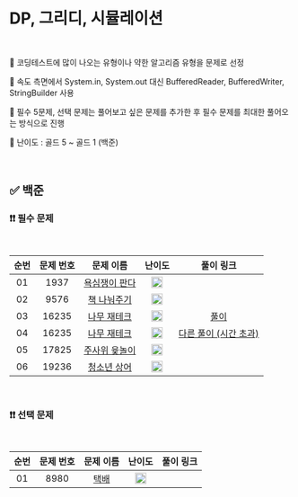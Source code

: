 # DP, 그리디, 시뮬레이션

<br/>

📌 코딩테스트에 많이 나오는 유형이나 약한 알고리즘 유형을 문제로 선정

📌 속도 측면에서 System.in, System.out 대신 BufferedReader, BufferedWriter, StringBuilder 사용

📌 필수 5문제, 선택 문제는 풀어보고 싶은 문제를 추가한 후 필수 문제를 최대한 풀어오는 방식으로 진행

📌 난이도 : 골드 5 ~ 골드 1 (백준)

<br/>

## ✅ 백준

### ❗❗ 필수 문제

<br/>

순번 | 문제 번호 | 문제 이름 | 난이도 | 풀이 링크
:---: | :---: | :---: | :---: | :---: 
01 | 1937 | [욕심쟁이 판다](https://www.acmicpc.net/problem/1937) | <img src="https://static.solved.ac/tier_small/13.svg" width=20px> | []()
02 | 9576 | [책 나눠주기](https://www.acmicpc.net/problem/9576) | <img src="https://static.solved.ac/tier_small/14.svg" width=20px> | []()
03 | 16235 | [나무 재테크](https://www.acmicpc.net/problem/16235) | <img src="https://static.solved.ac/tier_small/13.svg" width=20px> | [풀이](https://github.com/psj98/Java_Study_Coding_18/blob/main/study/src/study_230419/problemset/boj_16235_1.java)
04 | 16235 | [나무 재테크](https://www.acmicpc.net/problem/16235) | <img src="https://static.solved.ac/tier_small/13.svg" width=20px> | [다른 풀이 (시간 초과)](https://github.com/psj98/Java_Study_Coding_18/blob/main/study/src/study_230419/problemset/boj_16235_2.java)
05 | 17825 | [주사위 윷놀이](https://www.acmicpc.net/problem/17825) | <img src="https://static.solved.ac/tier_small/14.svg" width=20px> | []()
06 | 19236 | [청소년 상어](https://www.acmicpc.net/problem/19236) | <img src="https://static.solved.ac/tier_small/14.svg" width=20px> | []()

<br/>

### ❗❗ 선택 문제

<br/>

순번 | 문제 번호 | 문제 이름 | 난이도 | 풀이 링크
:---: | :---: | :---: | :---: | :---: 
01 | 8980 | [택배](https://www.acmicpc.net/problem/8980) | <img src="https://static.solved.ac/tier_small/14.svg" width=20px> | []()